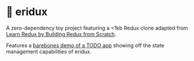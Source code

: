 # 🐙 eridux

A zero-dependency toy project featuring a <1kb Redux clone adapted from [Learn Redux by Building Redux from Scratch](https://levelup.gitconnected.com/learn-redux-by-building-redux-from-scratch-dcbcbd31b0d0).

Features a [barebones demo of a TODO app](https://erickzhao.github.io/eridux/) showing off the state management capabilities of eridux.
